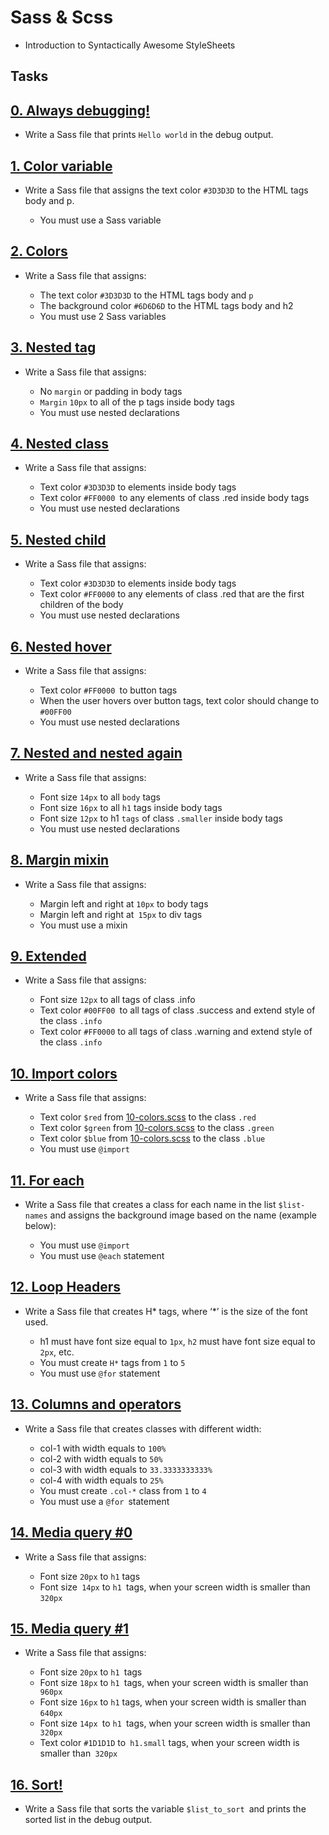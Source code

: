 # Sass & Scss
- Introduction to Syntactically Awesome StyleSheets

## Tasks

## [0. Always debugging!](0-debug_log.scss)

- Write a Sass file that prints `Hello world` in the debug output.

## [1. Color variable](1-color_variable.scss)

- Write a Sass file that assigns the text color `#3D3D3D` to the HTML tags body and p.

    - You must use a Sass variable

## [2. Colors](2-color_variables.scss)

- Write a Sass file that assigns:

    - The text color `#3D3D3D` to the HTML tags body and `p`
    - The background color `#6D6D6D` to the HTML tags body and h2
    - You must use 2 Sass variables

## [3. Nested tag](3-nested_tag.scss)

- Write a Sass file that assigns:

    - No `margin` or padding in body tags
    - `Margin` `10px` to all of the p tags inside body tags
    - You must use nested declarations

## [4. Nested class](4-nested_class.scss)

- Write a Sass file that assigns:

    - Text color `#3D3D3D` to elements inside body tags
    - Text color `#FF0000 `to any elements of class .red inside body tags
    - You must use nested declarations

## [5. Nested child](5-nested_child.scss)

- Write a Sass file that assigns:

    - Text color `#3D3D3D` to elements inside body tags
    - Text color `#FF0000` to any elements of class .red that are the first children of the body
    - You must use nested declarations

## [6. Nested hover](6-nested_hover.scss)

- Write a Sass file that assigns:

    - Text color `#FF0000 `to button tags
    - When the user hovers over button tags, text color should change to `#00FF00`
    - You must use nested declarations

## [7. Nested and nested again](7-nested_deeper.scss)

- Write a Sass file that assigns:

    - Font size `14px` to all `body` tags
    - Font size `16px` to all `h1` tags inside body tags
    - Font size `12px` to h1 `tags` of class `.smaller` inside body tags
    - You must use nested declarations

## [8. Margin mixin](8-mixin_margins.scss)

- Write a Sass file that assigns:

    - Margin left and right at `10px` to body tags
    - Margin left and right at` 15px` to div tags
    - You must use a mixin

## [9. Extended](9-extend_list.scss)

- Write a Sass file that assigns:

    - Font size `12px` to all tags of class .info
    - Text color `#00FF00 `to all tags of class .success and extend style of the class `.info`
    - Text color `#FF0000` to all tags of class .warning and extend style of the class `.info`

## [10. Import colors](10-import_colors.scss)

- Write a Sass file that assigns:

    - Text color `$red` from [10-colors.scss](10-colors.scss) to the class `.red`
    - Text color `$green` from [10-colors.scss](10-colors.scss) to the class `.green`
    - Text color `$blue` from [10-colors.scss](10-colors.scss) to the class `.blue`
    - You must use `@import`

## [11. For each](11-loop_photos.scss)

- Write a Sass file that creates a class for each name in the list `$list-names` and assigns the background image based on the name (example below):

    - You must use `@import`
    - You must use `@each` statement

## [12. Loop Headers](12-loop_header.scss)

- Write a Sass file that creates H* tags, where ‘*’ is the size of the font used.

    - h1 must have font size equal to `1px`, `h2` must have font size equal to` 2px`, etc.
    - You must create `H*` tags from `1` to `5`
    - You must use `@for` statement

## [13. Columns and operators](100-loop_col.scss)

- Write a Sass file that creates classes with different width:

    - col-1 with width equals to `100%`
    - col-2 with width equals to `50%`
    - col-3 with width equals to `33.3333333333%`
    - col-4 with width equals to `25%`
    - You must create `.col-*` class from `1` to `4`
    - You must use a `@for `statement


## [14. Media query #0](101-media_query.scss)

- Write a Sass file that assigns:

    - Font size `20px` to `h1` tags
    - Font size` 14px` to `h1 `tags, when your screen width is smaller than `320px`

## [15. Media query #1](102-media_query.scss)

- Write a Sass file that assigns:

    - Font size `20px` to `h1 `tags
    - Font size `18px` to `h1 `tags, when your screen width is smaller than` 960px`
    - Font size `16px` to `h1` tags, when your screen width is smaller than `640px`
    - Font size `14px `to `h1 `tags, when your screen width is smaller than` 320px`
    - Text color `#1D1D1D` to` h1.small` tags, when your screen width is smaller than` 320px`

## [16. Sort!](103-sort_strings.scss)

- Write a Sass file that sorts the variable `$list_to_sort `and prints the sorted list in the debug output.
